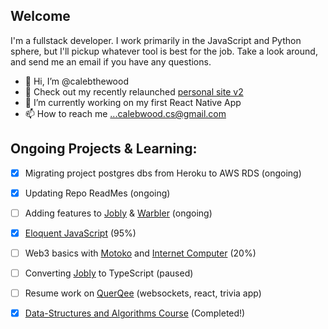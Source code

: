 ## Welcome
I'm a fullstack developer. I work primarily in the JavaScript and Python sphere, but I'll pickup whatever tool is best for the job. Take a look around, and send me an email if you have any questions.

- 👋 Hi, I’m @calebthewood
- 👀 Check out my recently relaunched [personal site v2](https://www.calebwood.dev/)
- 🌱 I’m currently working on my first React Native App
- 📫 How to reach me ...calebwood.cs@gmail.com

## Ongoing Projects & Learning:
- [x] Migrating project postgres dbs from Heroku to AWS RDS (ongoing)
- [x] Updating Repo ReadMes (ongoing)
- [ ] Adding features to [Jobly](https://github.com/calebthewood/jobly-frontend) & [Warbler](https://github.com/calebthewood/flask-warbler) (ongoing)
- [x] [Eloquent JavaScript](https://github.com/calebthewood/eloquentJS) (95%)
- [ ] Web3 basics with [Motoko](https://internetcomputer.org/docs/current/developer-docs/build/cdks/motoko-dfinity/motoko/) and [Internet Computer](https://internetcomputer.org/) (20%)
- [ ] Converting [Jobly](https://github.com/calebthewood/jobly-frontend) to TypeScript (paused)
- [ ] Resume work on [QuerQee](https://github.com/calebthewood/qq-front-end) (websockets, react, trivia app)
- [x] [Data-Structures and Algorithms Course](https://github.com/calebthewood/dsa-javascript/tree/main/JS-MasterClass) (Completed!)


<!---
calebthewood/calebthewood is a ✨ special ✨ repository because its `README.md` (this file) appears on your GitHub profile.
You can click the Preview link to take a look at your changes.
--->
